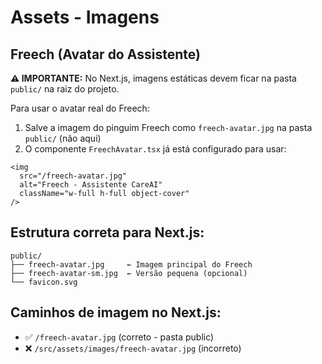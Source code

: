 # Assets - Imagens

## Freech (Avatar do Assistente)

**⚠️ IMPORTANTE:** No Next.js, imagens estáticas devem ficar na pasta `public/` na raiz do projeto.

Para usar o avatar real do Freech:

1. Salve a imagem do pinguim Freech como `freech-avatar.jpg` na pasta `public/` (não aqui)
2. O componente `FreechAvatar.tsx` já está configurado para usar:

```tsx
<img
  src="/freech-avatar.jpg"
  alt="Freech - Assistente CareAI"
  className="w-full h-full object-cover"
/>
```

## Estrutura correta para Next.js:

```
public/
├── freech-avatar.jpg     ← Imagem principal do Freech
├── freech-avatar-sm.jpg  ← Versão pequena (opcional)
└── favicon.svg
```

## Caminhos de imagem no Next.js:

- ✅ `/freech-avatar.jpg` (correto - pasta public)
- ❌ `/src/assets/images/freech-avatar.jpg` (incorreto)
